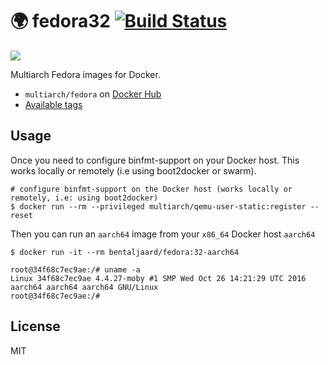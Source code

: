 # :earth_africa: fedora32 [![Build Status](https://travis-ci.com/bentaljaard/fedora.svg?branch=fedora32)](https://travis-ci.org/github/bentaljaard/fedora)

![](https://raw.githubusercontent.com/multiarch/dockerfile/master/logo.jpg)

Multiarch Fedora images for Docker.

* `multiarch/fedora` on [Docker Hub](https://hub.docker.com/r/multiarch/fedora/)
* [Available tags](https://hub.docker.com/r/multiarch/fedora/tags/)

## Usage

Once you need to configure binfmt-support on your Docker host.
This works locally or remotely (i.e using boot2docker or swarm).

```console
# configure binfmt-support on the Docker host (works locally or remotely, i.e: using boot2docker)
$ docker run --rm --privileged multiarch/qemu-user-static:register --reset
```

Then you can run an `aarch64` image from your `x86_64` Docker host `aarch64`

```console
$ docker run -it --rm bentaljaard/fedora:32-aarch64

root@34f68c7ec9ae:/# uname -a
Linux 34f68c7ec9ae 4.4.27-moby #1 SMP Wed Oct 26 14:21:29 UTC 2016 aarch64 aarch64 aarch64 GNU/Linux
root@34f68c7ec9ae:/#
```

## License

MIT
